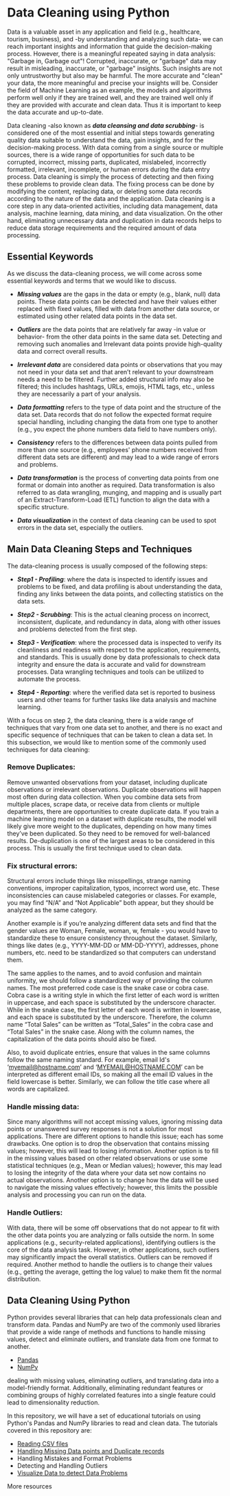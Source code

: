 # Data Cleaning using Python

Data is a valuable asset in any application and field (e.g., healthcare, tourism, business), and -by understanding and analyzing such data- we can reach important insights and information that guide the decision-making process. However, there is a meaningful repeated saying in data analysis: "Garbage in, Garbage out"! Corrupted, inaccurate, or "garbage" data may result in misleading, inaccurate, or "garbage" insights. Such insights are not only untrustworthy but also may be harmful. The more accurate and "clean" your data, the more meaningful and precise your insights will be. Consider the field of Machine Learning as an example, the models and algorithms perform well only if they are trained well, and they are trained well only if they are provided with accurate and clean data. Thus it is important to keep the data accurate and up-to-date.

Data cleaning -also known as _**data cleansing and data scrubbing**_- is considered one of the most essential and initial steps towards generating quality data suitable to understand the data, gain insights, and for the decision-making process. With data coming from a single source or multiple sources, there is a wide range of opportunities for such data to be corrupted, incorrect, missing parts, duplicated, mislabeled, incorrectly formatted, irrelevant, incomplete, or human errors during the data entry process. Data cleaning is simply the process of detecting and then fixing these problems to provide clean data. The fixing process can be done by modifying the content, replacing data, or deleting some data records according to the nature of the data and the application. Data cleaning is a core step in any data-oriented activities, including data management, data analysis, machine learning, data mining, and data visualization. On the other hand, eliminating unnecessary data and duplication in data records helps to reduce data storage requirements and the required amount of data processing.


## Essential Keywords
As we discuss the data-cleaning process, we will come across some essential keywords and terms that we would like to discuss.

+ _**Missing values**_ are the gaps in the data or empty (e.g., blank, null) data points. These data points can be detected and have their values either replaced with fixed values, filled with data from another data source, or estimated using other related data points in the data set.

+ _**Outliers**_ are the data points that are relatively far away -in value or behavior- from the other data points in the same data set. Detecting and removing such anomalies and Irrelevant data points provide high-quality data and correct overall results.

+ _**Irrelevant data**_ are considered data points or observations that you may not need in your data set and that aren’t relevant to your downstream needs a need to be filtered. Further added structural info may also be filtered; this includes hashtags, URLs, emojis, HTML tags, etc., unless they are necessarily a part of your analysis. 

+ _**Data formatting**_ refers to the type of data point and the structure of the data set. Data records that do not follow the expected format require special handling, including changing the data from one type to another (e.g., you expect the phone numbers data field to have numbers only).

+ _**Consistency**_ refers to the differences between data points pulled from more than one source (e.g., employees' phone numbers received from different data sets are different) and may lead to a wide range of errors and problems.

+ _**Data transformation**_ is the process of converting data points from one format or domain into another as required. Data transformation is also referred to as data wrangling, munging, and mapping and is usually part of an Extract-Transform-Load (ETL) function to align the data with a specific structure.

+ _**Data visualization**_ in the context of data cleaning can be used to spot errors in the data set, especially the outliers.



## Main Data Cleaning Steps and Techniques

The data-cleaning process is usually composed of the following steps:

+ _**Step1 - Profiling**_: where the data is inspected to identify issues and problems to be fixed, and data profiling is about understanding the data, finding any links between the data points, and collecting statistics on the data sets.

+ _**Step2 - Scrubbing**_: This is the actual cleaning process on incorrect, inconsistent, duplicate, and redundancy in data, along with other issues and problems detected from the first step.

+ _**Step3 - Verification**_: where the processed data is inspected to verify its cleanliness and readiness with respect to the application, requirements, and standards. This is usually done by data professionals to check data integrity and ensure the data is accurate and valid for downstream processes. Data wrangling techniques and tools can be utilized to automate the process.

+ _**Step4 - Reporting**_: where the verified data set is reported to business users and other teams for further tasks like data analysis and machine learning.
    

With a focus on step 2, the data cleaning, there is a wide range of techniques that vary from one data set to another, and there is no exact and specific sequence of techniques that can be taken to clean a data set. In this subsection, we would like to mention some of the commonly used techniques for data cleaning:

### Remove Duplicates:
Remove unwanted observations from your dataset, including duplicate observations or irrelevant observations. Duplicate observations will happen most often during data collection. When you combine data sets from multiple places, scrape data, or receive data from clients or multiple departments, there are opportunities to create duplicate data. If you train a machine learning model on a dataset with duplicate results, the model will likely give more weight to the duplicates, depending on how many times they’ve been duplicated. So they need to be removed for well-balanced results. De-duplication is one of the largest areas to be considered in this process. This is usually the first technique used to clean data.

### Fix structural errors:
Structural errors include things like misspellings, strange naming conventions, improper capitalization, typos, incorrect word use, etc.  These inconsistencies can cause mislabeled categories or classes.  For example, you may find “N/A” and “Not Applicable” both appear, but they should be analyzed as the same category. 

Another example is if you’re analyzing different data sets and find that the gender values are Woman, Female, woman, w, female - you would have to standardize these to ensure consistency throughout the dataset. Similarly, things like dates (e.g., YYYY-MM-DD or MM-DD-YYYY), addresses, phone numbers, etc. need to be standardized so that computers can understand them.

The same applies to the names, and to avoid confusion and maintain uniformity, we should follow a standardized way of providing the column names. The most preferred code case is the snake case or cobra case. Cobra case is a writing style in which the first letter of each word is written in uppercase, and each space is substituted by the underscore character. While in the snake case, the first letter of each word is written in lowercase, and each space is substituted by the underscore. Therefore, the column name “Total Sales” can be written as “Total_Sales” in the cobra case and “Total Sales” in the snake case. Along with the column names, the capitalization of the data points should also be fixed.

Also, to avoid duplicate entries, ensure that values in the same columns follow the same naming standard. For example, email Id's ‘myemail@hostname.com’ and ‘MYEMAIL@HOSTNAME.COM’ can be interpreted as different email IDs, so making all the email ID values in the field lowercase is better. Similarly, we can follow the title case where all words are capitalized. 


### Handle missing data:
Since many algorithms will not accept missing values, ignoring missing data points or unanswered survey responses is not a solution for most applications. There are different options to handle this issue; each has some drawbacks. One option is to drop the observation that contains missing values; however, this will lead to losing information. Another option is to fill in the missing values based on other related observations or use some statistical techniques (e.g., Mean or Median values); however, this may lead to losing the integrity of the data where your data set now contains no actual observations. Another option is to change how the data will be used to navigate the missing values effectively; however, this limits the possible analysis and processing you can run on the data.


### Handle Outliers:

With data, there will be some off observations that do not appear to fit with the other data points you are analyzing or falls outside the norm. In some applications (e.g., security-related applications), identifying outliers is the core of the data analysis task.
However, in other applications, such outliers may significantly impact the overall statistics. Outliers can be removed if required. Another method to handle the outliers is to change their values (e.g., getting the average, getting the log value) to make them fit the normal distribution. 



## Data Cleaning Using Python
Python provides several libraries that can help data professionals clean and transform data. Pandas and NumPy are two of the commonly used libraries that provide a wide range of methods and functions to handle missing values, detect and eliminate outliers, and translate data from one format to another.

+ [Pandas](https://pandas.pydata.org)
+ [NumPy](https://numpy.org)

dealing with missing values, eliminating outliers, and translating data into a model-friendly format. Additionally, eliminating redundant features or combining groups of highly correlated features into a single feature could lead to dimensionality reduction. 


In this repository, we will have a set of educational tutorials on using Python's Pandas and NumPy libraries to read and clean data. The tutorials covered in this repository are:

+ [Reading CSV files](https://github.com/AEEldin/Pandas-read_CSV)
+ [Handling Missing Data points and Duplicate records]()
+ Handling Mistakes and Format Problems
+ Detecting and Handling Outliers
+ [Visualize Data to detect Data Problems](https://github.com/AEEldin/Data-Visualization-Python)



More resources

